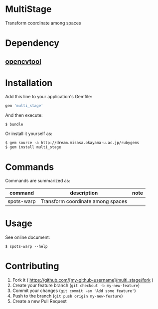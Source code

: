 # MultiStage

Transform coordinate among spaces

# Dependency

## [opencvtool](http://devel.misasa.okayama-u.ac.jp/gitlab/gems/opencvtool/tree/master "follow instruction")

# Installation

Add this line to your application's Gemfile:

```ruby
gem 'multi_stage'
```

And then execute:

    $ bundle

Or install it yourself as:

    $ gem source -a http://dream.misasa.okayama-u.ac.jp/rubygems
    $ gem install multi_stage

# Commands

Commands are summarized as:

| command     | description                       | note  |
| ----------- | --------------------------------- | ----- |
| spots-warp  | Transform coordinate among spaces |       |

# Usage

See online document:

    $ spots-warp --help

# Contributing

1. Fork it ( https://github.com/[my-github-username]/multi_stage/fork )
2. Create your feature branch (`git checkout -b my-new-feature`)
3. Commit your changes (`git commit -am 'Add some feature'`)
4. Push to the branch (`git push origin my-new-feature`)
5. Create a new Pull Request